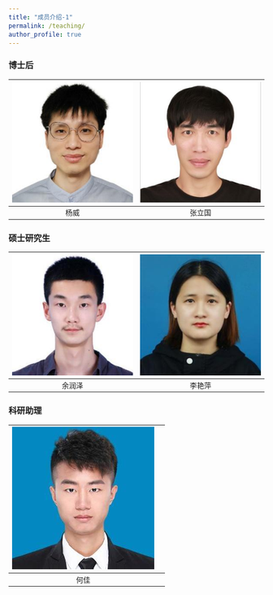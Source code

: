 ```yaml
---
title: "成员介绍-1"
permalink: /teaching/
author_profile: true
---
```



### 博士后
| ![yw.jpg](/images/yw.jpg)  |  ![zlg.jpg](/images/zlg.jpg)  |
| :-------: | :-------: |
|  杨威         |  张立国    |  

### 硕士研究生
|  ![yrz](/images/yrz.jpg)   |  ![lyp.jpg](/images/lyp.jpg)  |
| :-------: | :-------: |
| 余润泽 |  李艳萍    |  

### 科研助理

| ![hj.jpg](/images/hj.jpg) |    | 
| :-------: | :-------: |
| 何佳      |           |

